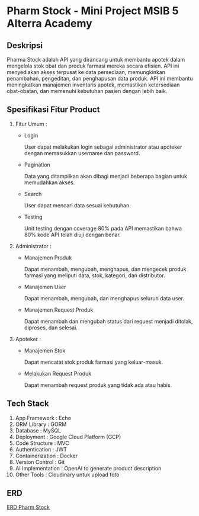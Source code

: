 # Pharm Stock - Mini Project MSIB 5 Alterra Academy

## Deskripsi
Pharma Stock adalah API yang dirancang untuk membantu apotek dalam mengelola stok obat dan produk farmasi mereka secara efisien. API ini menyediakan akses terpusat ke data persediaan, memungkinkan penambahan, pengeditan, dan penghapusan data produk. API ini membantu meningkatkan manajemen inventaris apotek, memastikan ketersediaan obat-obatan, dan memenuhi kebutuhan pasien dengan lebih baik.

## Spesifikasi Fitur Product
1. Fitur Umum : 
    - Login 
        
        User dapat melakukan login sebagai administrator atau apoteker dengan memasukkan username dan password.
    - Pagination

        Data yang ditampilkan akan dibagi menjadi beberapa bagian untuk memudahkan akses.
    - Search

        User dapat mencari data sesuai kebutuhan.
    - Testing

        Unit testing dengan coverage 80% pada API memastikan bahwa 80% kode API telah diuji dengan benar.

2. Administrator : 
    - Manajemen Produk

        Dapat menambah, mengubah, menghapus, dan mengecek produk farmasi yang meliputi data, stok, kategori, dan distributor.
    - Manajemen User

        Dapat menambah, mengubah, dan menghapus seluruh data user.
    - Manajemen Request Produk

        Dapat menambah dan mengubah status dari request menjadi ditolak, diproses, dan selesai.

3. Apoteker : 
    - Manajemen Stok
        
        Dapat mencatat stok produk farmasi yang keluar-masuk.
    - Melakukan Request Produk
        
        Dapat menambah request produk yang tidak ada atau habis.

## Tech Stack
1. App Framework	    : Echo
2. ORM Library		    : GORM
3. Database		        : MySQL
4. Deployment		    : Google Cloud Platform (GCP)
5. Code Structure	    : MVC
6. Authentication		: JWT
7. Containerization	    : Docker
8. Version Control 	    : Git
9. AI Implementation	: OpenAI to generate product description 
10. Other Tools 		: Cloudinary untuk upload foto

## ERD
[ERD Pharm Stock](http://gg.gg/176p6f)

<!-- ## Format File .ENV
```
SERVER=
DB_PORT=
DB_HOST=
DB_USER=
DB_PASSWORD=
DB_NAME=
SECRET=
REF_SECRET=
OPENAI_API_KEY=
``` -->
